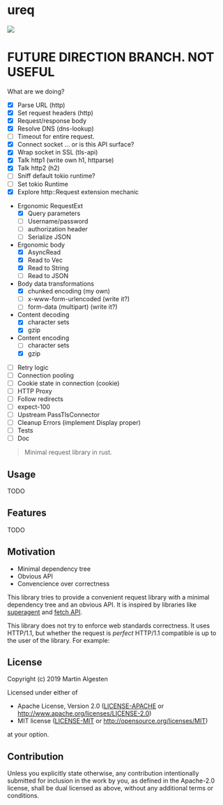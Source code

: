 # ureq

![](https://github.com/algesten/ureq/workflows/CI/badge.svg)

# FUTURE DIRECTION BRANCH. NOT USEFUL

What are we doing?

* [x] Parse URL (http)
* [x] Set request headers (http)
* [x] Request/response body
* [x] Resolve DNS (dns-lookup)
* [ ] Timeout for entire request.
* [x] Connect socket … or is this API surface?
* [x] Wrap socket in SSL (tls-api)
* [x] Talk http1 (write own h1, httparse)
* [x] Talk http2 (h2)
* [ ] Sniff default tokio runtime?
* [ ] Set tokio Runtime
* [x] Explore http::Request extension mechanic
* Ergonomic RequestExt
  * [x] Query parameters
  * [ ] Username/password
  * [ ] authorization header
  * [ ] Serialize JSON
* Ergonomic body
  * [x] AsyncRead
  * [x] Read to Vec
  * [x] Read to String
  * [ ] Read to JSON
* Body data transformations
  * [x] chunked encoding (my own)
  * [ ] x-www-form-urlencoded (write it?)
  * [ ] form-data (multipart) (write it?)
* Content decoding
  * [x] character sets
  * [x] gzip
* Content encoding
  * [ ] character sets
  * [x] gzip
* [ ] Retry logic
* [ ] Connection pooling
* [ ] Cookie state in connection (cookie)
* [ ] HTTP Proxy
* [ ] Follow redirects
* [ ] expect-100
* [ ] Upstream PassTlsConnector
* [ ] Cleanup Errors (implement Display proper)
* [ ] Tests
* [ ] Doc

> Minimal request library in rust.

## Usage

TODO

## Features

TODO

## Motivation

  * Minimal dependency tree
  * Obvious API
  * Convencience over correctness

This library tries to provide a convenient request library with a minimal dependency
tree and an obvious API. It is inspired by libraries like
[superagent](http://visionmedia.github.io/superagent/) and
[fetch API](https://developer.mozilla.org/en-US/docs/Web/API/Fetch_API).

This library does not try to enforce web standards correctness. It uses HTTP/1.1,
but whether the request is _perfect_ HTTP/1.1 compatible is up to the user of the
library. For example:

## License

Copyright (c) 2019 Martin Algesten

Licensed under either of

 * Apache License, Version 2.0
   ([LICENSE-APACHE](LICENSE-APACHE) or http://www.apache.org/licenses/LICENSE-2.0)
 * MIT license
   ([LICENSE-MIT](LICENSE-MIT) or http://opensource.org/licenses/MIT)

at your option.

## Contribution

Unless you explicitly state otherwise, any contribution intentionally submitted
for inclusion in the work by you, as defined in the Apache-2.0 license, shall be
dual licensed as above, without any additional terms or conditions.
